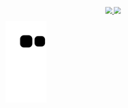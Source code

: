   <div align="center">
  <a href="https://github.com/zdfaker">
  <img height="180em" src="https://github-readme-stats.vercel.app/api?username=zdfaker&show_icons=true&theme=vue-dark&include_all_commits=true&count_private=true"/>
  <img height="180em" src="https://github-readme-stats.vercel.app/api/top-langs/?username=zdfaker&layout=compact&langs_count=7&theme=vue-dark"/>
</div>
  <div> 

 
  ![Snake animation](https://github.com/ZdFaker/ZdFaker/blob/output/github-contribution-grid-snake.svg)
 
</div>
